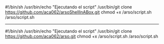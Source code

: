 #!/bin/sh
/usr/bin/echo "Ejecutando el script"
/usr/bin/git clone https://github.com/aca062/arsoShellInABox.git
chmod +x /arso/script.sh
/arso/script.sh

-----------------------------------------------------------------

#!/bin/sh
/usr/bin/echo "Ejecutando el script"
/usr/bin/git clone https://github.com/aca062/arso.git
chmod +x /arso/script.sh
/arso/script.sh
